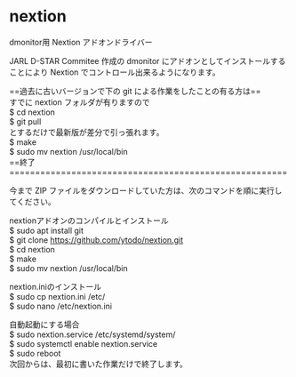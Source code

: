 # nextion
dmonitor用 Nextion アドオンドライバー

JARL D-STAR Commitee 作成の dmonitor にアドオンとしてインストールすることにより Nextion でコントロール出来るようになります。

==過去に古いバージョンで下の git による作業をしたことの有る方は==<br>
すでに nextion フォルダが有りますので<br>
$ cd nextion<br>
$ git pull<br>
とするだけで最新版が差分で引っ張れます。<br>
$ make<br>
$ sudo mv nextion /usr/local/bin<br>
==終了======================================================<br>

今まで ZIP ファイルをダウンロードしていた方は、次のコマンドを順に実行してください。<br>

nextionアドオンのコンパイルとインストール<br>
$ sudo apt install git<br>
$ git clone https://github.com/ytodo/nextion.git<br>
$ cd nextion<br>
$ make<br>
$ sudo mv nextion /usr/local/bin<br>

nextion.iniのインストール<br>
$ sudo cp nextion.ini /etc/<br>
$ sudo nano /etc/nextion.ini<br>

自動起動にする場合<br>
$ sudo nextion.service /etc/systemd/system/<br>
$ sudo systemctl enable nextion.service<br>
$ sudo reboot<br>
次回からは、最初に書いた作業だけで終了します。<br>
